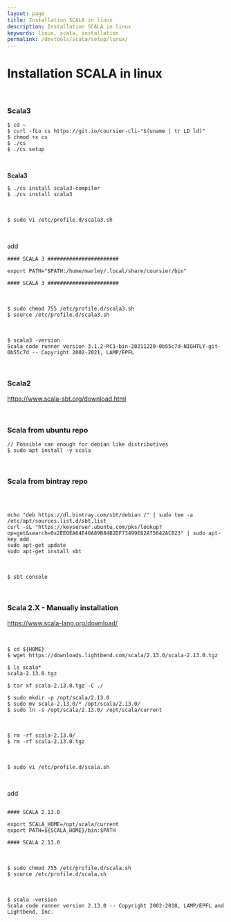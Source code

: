 ```yaml
---
layout: page
title: Installation SCALA in linux
description: Installation SCALA in linux
keywords: linux, scala, installation
permalink: /devtools/scala/setup/linux/
---
```


# Installation SCALA in linux

<br/>

### Scala3

```
$ cd ~
$ curl -fLo cs https://git.io/coursier-cli-"$(uname | tr LD ld)"
$ chmod +x cs
$ ./cs
$ ./cs setup
```

<br/>

**Scala3**

```
$ ./cs install scala3-compiler
$ ./cs install scala3
```

<br/>

    $ sudo vi /etc/profile.d/scala3.sh

<br/>

add

```
#### SCALA 3 #######################

export PATH="$PATH:/home/marley/.local/share/coursier/bin"

#### SCALA 3 #######################
```

<br/>

```
$ sudo chmod 755 /etc/profile.d/scala3.sh
$ source /etc/profile.d/scala3.sh
```

<br/>

```
$ scala3 -version
Scala code runner version 3.1.2-RC1-bin-20211220-0b55c7d-NIGHTLY-git-0b55c7d -- Copyright 2002-2021, LAMP/EPFL
```

<br/>

### Scala2

https://www.scala-sbt.org/download.html

<br/>

### Scala from ubuntu repo

    // Possible can enough for debian like distributives
    $ sudo apt install -y scala

<br/>

### Scala from bintray repo

<br/>

```

echo "deb https://dl.bintray.com/sbt/debian /" | sudo tee -a /etc/apt/sources.list.d/sbt.list
curl -sL "https://keyserver.ubuntu.com/pks/lookup?op=get&search=0x2EE0EA64E40A89B84B2DF73499E82A75642AC823" | sudo apt-key add
sudo apt-get update
sudo apt-get install sbt

```

<br/>

    $ sbt console

<br/>

### Scala 2.X - Manually installation

https://www.scala-lang.org/download/

<br/>

    $ cd ${HOME}
    $ wget https://downloads.lightbend.com/scala/2.13.0/scala-2.13.0.tgz

    $ ls scala*
    scala-2.13.0.tgz

    $ tar xf scala-2.13.0.tgz -C ./

    $ sudo mkdir -p /opt/scala/2.13.0
    $ sudo mv scala-2.13.0/* /opt/scala/2.13.0/
    $ sudo ln -s /opt/scala/2.13.0/ /opt/scala/current

<br/>

    $ rm -rf scala-2.13.0/
    $ rm -rf scala-2.13.0.tgz

<br/>

    $ sudo vi /etc/profile.d/scala.sh

<br/>

add

```

#### SCALA 2.13.0

export SCALA_HOME=/opt/scala/current
export PATH=${SCALA_HOME}/bin:$PATH

#### SCALA 2.13.0

```

<br/>

```
$ sudo chmod 755 /etc/profile.d/scala.sh
$ source /etc/profile.d/scala.sh
```

<br/>

    $ scala -version
    Scala code runner version 2.13.0 -- Copyright 2002-2018, LAMP/EPFL and Lightbend, Inc.
